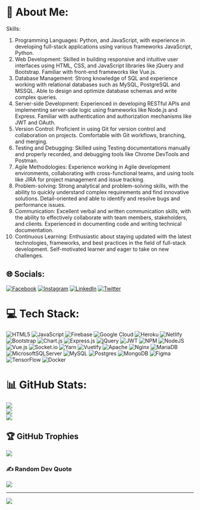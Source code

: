 # 💫 About Me:
Skills:

1. Programming Languages: Python, and JavaScript, with experience in developing full-stack applications using various frameworks JavaScript, Python.
2. Web Development: Skilled in building responsive and intuitive user interfaces using HTML, CSS, and JavaScript libraries like jQuery and Bootstrap. Familiar with front-end frameworks like Vue.js.
3. Database Management: Strong knowledge of SQL and experience working with relational databases such as MySQL, PostgreSQL and MSSQL. Able to design and optimize database schemas and write complex queries.
4. Server-side Development: Experienced in developing RESTful APIs and implementing server-side logic using frameworks like Node.js and Express. Familiar with authentication and authorization mechanisms like JWT and OAuth.
5. Version Control: Proficient in using Git for version control and collaboration on projects. Comfortable with Git workflows, branching, and merging.
6. Testing and Debugging: Skilled using Testing documentations manually and properly recorded, and debugging tools like Chrome DevTools and Postman.
7. Agile Methodologies: Experience working in Agile development environments, collaborating with cross-functional teams, and using tools like JIRA for project management and issue tracking.
8. Problem-solving: Strong analytical and problem-solving skills, with the ability to quickly understand complex requirements and find innovative solutions. Detail-oriented and able to identify and resolve bugs and performance issues.
9. Communication: Excellent verbal and written communication skills, with the ability to effectively collaborate with team members, stakeholders, and clients. Experienced in documenting code and writing technical documentation.
10. Continuous Learning: Enthusiastic about staying updated with the latest technologies, frameworks, and best practices in the field of full-stack development. Self-motivated learner and eager to take on new challenges.


## 🌐 Socials:
[![Facebook](https://img.shields.io/badge/Facebook-%231877F2.svg?logo=Facebook&logoColor=white)](https://www.facebook.com/fajar.t.cahyono) [![Instagram](https://img.shields.io/badge/Instagram-%23E4405F.svg?logo=Instagram&logoColor=white)](https://instagram.com/fajar_tc02) [![LinkedIn](https://img.shields.io/badge/LinkedIn-%230077B5.svg?logo=linkedin&logoColor=white)](https://www.linkedin.com/in/fajar-tri-cahyono-55840b16a) [![Twitter](https://img.shields.io/badge/Twitter-%231DA1F2.svg?logo=Twitter&logoColor=white)](https://twitter.com/fajar_tc02) 

# 💻 Tech Stack:
![HTML5](https://img.shields.io/badge/html5-%23E34F26.svg?style=for-the-badge&logo=html5&logoColor=white) ![JavaScript](https://img.shields.io/badge/javascript-%23323330.svg?style=for-the-badge&logo=javascript&logoColor=%23F7DF1E) ![Firebase](https://img.shields.io/badge/firebase-%23039BE5.svg?style=for-the-badge&logo=firebase) ![Google Cloud](https://img.shields.io/badge/Google%20Cloud-%234285F4.svg?style=for-the-badge&logo=google-cloud&logoColor=white) ![Heroku](https://img.shields.io/badge/heroku-%23430098.svg?style=for-the-badge&logo=heroku&logoColor=white) ![Netlify](https://img.shields.io/badge/netlify-%23000000.svg?style=for-the-badge&logo=netlify&logoColor=#00C7B7) ![Bootstrap](https://img.shields.io/badge/bootstrap-%23563D7C.svg?style=for-the-badge&logo=bootstrap&logoColor=white) ![Chart.js](https://img.shields.io/badge/chart.js-F5788D.svg?style=for-the-badge&logo=chart.js&logoColor=white) ![Express.js](https://img.shields.io/badge/express.js-%23404d59.svg?style=for-the-badge&logo=express&logoColor=%2361DAFB) ![jQuery](https://img.shields.io/badge/jquery-%230769AD.svg?style=for-the-badge&logo=jquery&logoColor=white) ![JWT](https://img.shields.io/badge/JWT-black?style=for-the-badge&logo=JSON%20web%20tokens) ![NPM](https://img.shields.io/badge/NPM-%23000000.svg?style=for-the-badge&logo=npm&logoColor=white) ![NodeJS](https://img.shields.io/badge/node.js-6DA55F?style=for-the-badge&logo=node.js&logoColor=white) ![Vue.js](https://img.shields.io/badge/vuejs-%2335495e.svg?style=for-the-badge&logo=vuedotjs&logoColor=%234FC08D) ![Socket.io](https://img.shields.io/badge/Socket.io-black?style=for-the-badge&logo=socket.io&badgeColor=010101) ![Yarn](https://img.shields.io/badge/yarn-%232C8EBB.svg?style=for-the-badge&logo=yarn&logoColor=white) ![Vuetify](https://img.shields.io/badge/Vuetify-1867C0?style=for-the-badge&logo=vuetify&logoColor=AEDDFF) ![Apache](https://img.shields.io/badge/apache-%23D42029.svg?style=for-the-badge&logo=apache&logoColor=white) ![Nginx](https://img.shields.io/badge/nginx-%23009639.svg?style=for-the-badge&logo=nginx&logoColor=white) ![MariaDB](https://img.shields.io/badge/MariaDB-003545?style=for-the-badge&logo=mariadb&logoColor=white) ![MicrosoftSQLServer](https://img.shields.io/badge/Microsoft%20SQL%20Sever-CC2927?style=for-the-badge&logo=microsoft%20sql%20server&logoColor=white) ![MySQL](https://img.shields.io/badge/mysql-%2300f.svg?style=for-the-badge&logo=mysql&logoColor=white) ![Postgres](https://img.shields.io/badge/postgres-%23316192.svg?style=for-the-badge&logo=postgresql&logoColor=white) ![MongoDB](https://img.shields.io/badge/MongoDB-%234ea94b.svg?style=for-the-badge&logo=mongodb&logoColor=white) 	![Figma](https://img.shields.io/badge/figma-%23F24E1E.svg?style=for-the-badge&logo=figma&logoColor=white) ![TensorFlow](https://img.shields.io/badge/TensorFlow-%23FF6F00.svg?style=for-the-badge&logo=TensorFlow&logoColor=white) ![Docker](https://img.shields.io/badge/docker-%230db7ed.svg?style=for-the-badge&logo=docker&logoColor=white)
# 📊 GitHub Stats:
![](https://github-readme-stats.vercel.app/api?username=fajartc02&theme=dark&hide_border=false&include_all_commits=true&count_private=true)<br/>
![](https://github-readme-streak-stats.herokuapp.com/?user=fajartc02&theme=dark&hide_border=false)<br/>
![](https://github-readme-stats.vercel.app/api/top-langs/?username=fajartc02&theme=dark&hide_border=false&include_all_commits=true&count_private=true&layout=compact)

## 🏆 GitHub Trophies
![](https://github-profile-trophy.vercel.app/?username=fajartc02&theme=onedark&no-frame=false&no-bg=false&margin-w=4)

### ✍️ Random Dev Quote
![](https://quotes-github-readme.vercel.app/api?type=horizontal&theme=radical)

---
[![](https://visitcount.itsvg.in/api?id=fajartc02&icon=0&color=0)](https://visitcount.itsvg.in)

<!-- Proudly created with GPRM ( https://gprm.itsvg.in ) -->
